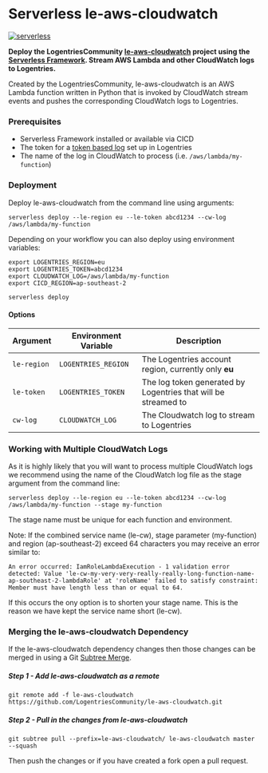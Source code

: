 # Serverless le-aws-cloudwatch

[![serverless](http://public.serverless.com/badges/v3.svg)](http://www.serverless.com)

**Deploy the LogentriesCommunity [le-aws-cloudwatch](https://github.com/LogentriesCommunity/le-aws-cloudwatch) project
using the [Serverless Framework](https://serverless.com). Stream AWS Lambda and other CloudWatch logs to Logentries.**

Created by the LogentriesCommunity, le-aws-cloudwatch is an AWS Lambda function written in Python that is invoked by 
CloudWatch stream events and pushes the corresponding CloudWatch logs to Logentries.

### Prerequisites

- Serverless Framework installed or available via CICD
- The token for a [token based log](https://docs.logentries.com/docs/input-token/) set up in Logentries
- The name of the log in CloudWatch to process (i.e. `/aws/lambda/my-function`)

### Deployment

Deploy le-aws-cloudwatch from the command line using arguments:

```
serverless deploy --le-region eu --le-token abcd1234 --cw-log /aws/lambda/my-function
```

Depending on your workflow you can also deploy using environment variables:

```
export LOGENTRIES_REGION=eu
export LOGENTRIES_TOKEN=abcd1234
export CLOUDWATCH_LOG=/aws/lambda/my-function
export CICD_REGION=ap-southeast-2

serverless deploy
```

#### Options

| Argument    | Environment Variable | Description |
| ---         | ---                  | ---         |
| `le-region` | `LOGENTRIES_REGION`  | The Logentries account region, currently only **eu** |
| `le-token`  | `LOGENTRIES_TOKEN`   | The log token generated by Logentries that will be streamed to |
| `cw-log`    | `CLOUDWATCH_LOG`     | The Cloudwatch log to stream to Logentries |


### Working with Multiple CloudWatch Logs

As it is highly likely that you will want to process multiple CloudWatch logs we recommend using the name of
the CloudWatch log file as the stage argument from the command line:

```
serverless deploy --le-region eu --le-token abcd1234 --cw-log /aws/lambda/my-function --stage my-function
```

The stage name must be unique for each function and environment.

Note: If the combined service name (le-cw), stage parameter (my-function) and region (ap-southeast-2) exceed 64 
characters you may receive an error similar to:

```
An error occurred: IamRoleLambdaExecution - 1 validation error detected: Value 'le-cw-my-very-very-really-really-long-function-name-ap-southeast-2-lambdaRole' at 'roleName' failed to satisfy constraint: Member must have length less than or equal to 64.
```

If this occurs the ony option is to shorten your stage name. This is the reason we have kept the service name short 
(le-cw).


### Merging the le-aws-cloudwatch Dependency

If the le-aws-cloudwatch dependency changes then those changes can be merged in using a Git 
[Subtree Merge](https://git-scm.com/book/en/v1/Git-Tools-Subtree-Merging).

##### Step 1 - Add le-aws-cloudwatch as a remote

```
git remote add -f le-aws-cloudwatch https://github.com/LogentriesCommunity/le-aws-cloudwatch.git
```

##### Step 2 - Pull in the changes from le-aws-cloudwatch

```
git subtree pull --prefix=le-aws-cloudwatch/ le-aws-cloudwatch master --squash
```

Then push the changes or if you have created a fork open a pull request.